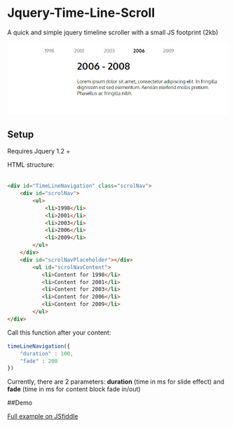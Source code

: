 # Jquery-Time-Line-Scroll
A quick and simple jquery timeline scroller with a small JS footprint (2kb)

![alt text](https://github.com/clayhenry/Jquery-Time-Line-Scroll/blob/master/slider_img.jpg "Jquery time scroll")


## Setup
Requires Jquery 1.2 +

HTML structure:

```html

<div id="TimeLineNavigation" class="scrolNav">
    <div id="scrolNav">
        <ul>
            <li>1998</li>
            <li>2001</li>
            <li>2003</li>
            <li>2006</li>
            <li>2009</li>
        </ul>
    </div>
    <div id="scrolNavPlaceholder"></div>
        <ul id="scrolNavContent">
           <li>Content for 1998</li>
           <li>Content for 2001</li>
           <li>Content for 2003</li>
           <li>Content for 2006</li>
           <li>Content for 2009</li>
        </ul>
</div>

```

Call this function after your content: 
```javascript
timeLineNavigation({
    "duration" : 100,
    "fade" : 200
})
```

Currently, there are 2 parameters: **duration** (time in ms for slide effect) and **fade** (time in ms for content block fade in/out)

##Demo

[Full example on JSfiddle](https://jsfiddle.net/68b0fzrv/)


